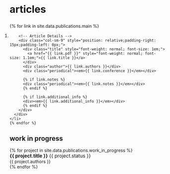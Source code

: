 <h2 id="publications" style="font-size:2rem;">articles</h2>
<div class="publications">
  <ol class="bibliography" style="padding-left: 0;">
    {% for link in site.data.publications.main %}
    <li>
      <div class="pub-row" style="margin-bottom: 20px;">
        <!-- Article Image and Badge (commented out as per your _site version) -->
        <!-- <div class="col-sm-3 abbr" style="position: relative;padding-right: 15px;padding-left: 15px;">
          {% if link.image %} 
          <img src="{{ link.image }}" class="teaser img-fluid z-depth-1" style="width=100;height=40%">
          {% if link.conference_short %} 
          <abbr class="badge">{{ link.conference_short }}</abbr>
          {% endif %}
          {% endif %}
        </div> -->
        
        <!-- Article Details -->
        <div class="col-sm-9" style="position: relative;padding-right: 15px;padding-left: 0px;">
          <div class="title" style="font-weight: normal; font-size: 1em;">
            <a href="{{ link.pdf }}" style="font-weight: normal; font-size: 1.1em;">{{ link.title }}</a>
          </div>
          <div class="author">{{ link.authors }}</div>
          <div class="periodical"><em>{{ link.conference }}</em></div>
          
          {% if link.notes %}
          <div class="periodical"><em>{{ link.notes }}</em></div>
          {% endif %}
          
          {% if link.additional_info %}
          <div><em>{{ link.additional_info }}</em></div>
          {% endif %}
        </div>
      </div>
    </li>
    {% endfor %}
  </ol>
</div>

<!-- Work in Progress Section -->
<h2 id="work-in-progress">work in progress</h2>
{% for project in site.data.publications.work_in_progress %}
<div class="pub-row" style="margin-bottom: 0;">
  <div class="col-sm-9" style="position: relative;padding-right: 15px;padding-left: 0px;">
    <div class="title" style="font-weight: normal; font-size: 1.1em;">
      <strong>{{ project.title }}</strong> {{ project.status }}
    </div>
    <div class="author">{{ project.authors }}</div>
  </div>
</div>
{% endfor %}
